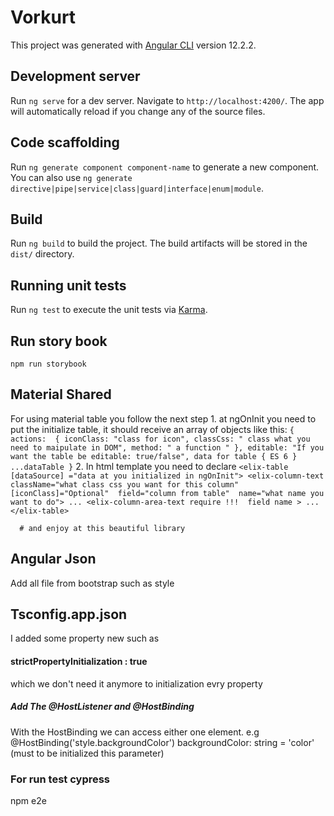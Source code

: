 # Vorkurt

This project was generated with [Angular CLI](https://github.com/angular/angular-cli) version 12.2.2.

## Development server

Run `ng serve` for a dev server. Navigate to `http://localhost:4200/`. The app will automatically reload if you change
any of the source files.

## Code scaffolding

Run `ng generate component component-name` to generate a new component. You can also
use `ng generate directive|pipe|service|class|guard|interface|enum|module`.

## Build

Run `ng build` to build the project. The build artifacts will be stored in the `dist/` directory.

## Running unit tests

Run `ng test` to execute the unit tests via [Karma](https://karma-runner.github.io).

## Run story book

`npm run storybook`

## Material Shared 
  For using material table you follow the next step 
    1. at ngOnInit you need to put the initialize table, it should receive an array of objects like this:
       ` { actions: 
          { iconClass: "class for icon",
            classCss: " class what you need to maipulate in DOM",
            method: " a function "
           },
           editable: "If you want the table be editable: true/false",
           data for table { ES 6 } ...dataTable
         }
        `
    2. In html template you need to declare
       ` <elix-table [dataSource] ="data at you initialized in ngOnInit">
          <elix-column-text className="what class css you want for this column" 
                            [iconClass]="Optional" 
                            field="column from table" 
                            name="what name you want to do"> ...
          <elix-column-area-text require !!!  field name > ...
        </elix-table>
        `
      
      
      # and enjoy at this beautiful library
      
      
## Angular Json

Add all file from bootstrap such as style

## Tsconfig.app.json

I added some property new such as

#### strictPropertyInitialization : true

which we don't need it anymore to initialization evry property

##### Add The @HostListener and @HostBinding
  With the HostBinding we can access either one element.
e.g 
  @HostBinding('style.backgroundColor') backgroundColor: string = 'color' (must to be initialized this parameter)
  
### For run test cypress
  npm e2e
